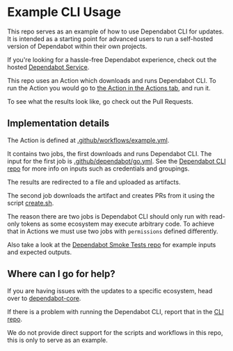 # Example CLI Usage

This repo serves as an example of how to use Dependabot CLI for updates. It is intended as a starting point for advanced users to run a self-hosted version of Dependabot within their own projects.

If you're looking for a hassle-free Dependabot experience, check out the hosted [Dependabot Service](https://docs.github.com/en/github/administering-a-repository/about-dependabot-version-updates).

This repo uses an Action which downloads and runs Dependabot CLI. To run the Action you would go to [the Action in the Actions tab](https://github.com/dependabot/example-cli-usage/actions/workflows/example.yml), and run it.

To see what the results look like, go check out the Pull Requests.

## Implementation details

The Action is defined at [.github/workflows/example.yml](.github/workflows/example.yml).

It contains two jobs, the first downloads and runs Dependabot CLI. The input for the first job is [.github/dependabot/go.yml](.github/dependabot/go.yml). See the [Dependabot CLI repo](https://github.com/dependabot/cli) for more info on inputs such as credentials and groupings. 

The results are redirected to a file and uploaded as artifacts.

The second job downloads the artifact and creates PRs from it using the script [create.sh](create.sh).

The reason there are two jobs is Dependabot CLI should only run with read-only tokens as some ecosystem may execute arbitrary code. To achieve that in Actions we must use two jobs with `permissions` defined differently.

Also take a look at the [Dependabot Smoke Tests repo](https://github.com/dependabot/smoke-tests/tree/main/tests) for example inputs and expected outputs.

## Where can I go for help?

If you are having issues with the updates to a specific ecosystem, head over to [dependabot-core](https://github.com/dependabot/dependabot-core).

If there is a problem with running the Dependabot CLI, report that in the [CLI repo](https://github.com/dependabot/cli).

We do not provide direct support for the scripts and workflows in this repo, this is only to serve as an example.


